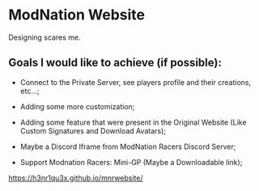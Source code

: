 # ModNation Website
Designing scares me.
## Goals I would like to achieve (if possible):

 - Connect to the Private Server, see players profile and their creations, etc...;
 
 - Adding some more customization;
 
 - Adding some feature that were present in the Original Website (Like Custom Signatures and Download Avatars);
 
 - Maybe a Discord Iframe from ModNation Racers Discord Server;
 
 - Support Modnation Racers: Mini-GP (Maybe a Downloadable link);
 
https://h3nr1qu3x.github.io/mnrwebsite/
